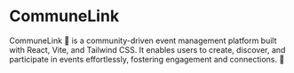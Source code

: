 # CommuneLink
CommuneLink 🔗 is a community-driven event management platform built with React, Vite, and Tailwind CSS. It enables users to create, discover, and participate in events effortlessly, fostering engagement and connections. 🚀
